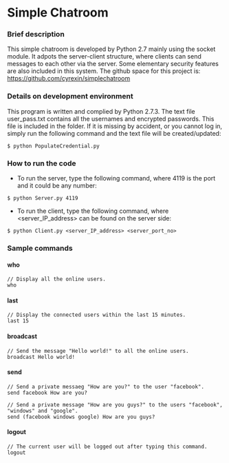 # Simple Chatroom

### Brief description
This simple chatroom is developed by Python 2.7 mainly using the socket module. It adpots the server-client structure, where clients can send messages to each other via the server. Some elementary security features are also included in this system. The github space for this project is: https://github.com/cyrexin/simplechatroom

### Details on development environment
This program is written and complied by Python 2.7.3. The text file user_pass.txt contains all the usernames and encrypted passwords. This file is included in the folder. If it is missing by accident, or you cannot log in, simply run the following command and the text file will be created/updated:
```
$ python PopulateCredential.py
```

### How to run the code
- To run the server, type the following command, where 4119 is the port and it could be any number:
```
$ python Server.py 4119
```
- To run the client, type the following command, where <server_IP_address> can be found on the server side:
```
$ python Client.py <server_IP_address> <server_port_no>
```

### Sample commands
#### who
```
// Display all the online users.
who
```

#### last
```
// Display the connected users within the last 15 minutes.
last 15
```

#### broadcast
```
// Send the message "Hello world!" to all the online users.
broadcast Hello world!
```

#### send
```
// Send a private messaeg "How are you?" to the user "facebook".
send facebook How are you?

// Send a private message "How are you guys?" to the users "facebook", "windows" and "google".
send (facebook windows google) How are you guys?
```

#### logout
```
// The current user will be logged out after typing this command.
logout
```
